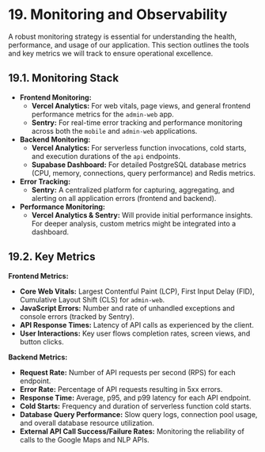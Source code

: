 # 19. Monitoring and Observability

A robust monitoring strategy is essential for understanding the health, performance, and usage of our application. This section outlines the tools and key metrics we will track to ensure operational excellence.

## 19.1. Monitoring Stack

- **Frontend Monitoring:**
  - **Vercel Analytics:** For web vitals, page views, and general frontend performance metrics for the `admin-web` app.
  - **Sentry:** For real-time error tracking and performance monitoring across both the `mobile` and `admin-web` applications.
- **Backend Monitoring:**
  - **Vercel Analytics:** For serverless function invocations, cold starts, and execution durations of the `api` endpoints.
  - **Supabase Dashboard:** For detailed PostgreSQL database metrics (CPU, memory, connections, query performance) and Redis metrics.
- **Error Tracking:**
  - **Sentry:** A centralized platform for capturing, aggregating, and alerting on all application errors (frontend and backend).
- **Performance Monitoring:**
  - **Vercel Analytics & Sentry:** Will provide initial performance insights. For deeper analysis, custom metrics might be integrated into a dashboard.

## 19.2. Key Metrics

**Frontend Metrics:**
- **Core Web Vitals:** Largest Contentful Paint (LCP), First Input Delay (FID), Cumulative Layout Shift (CLS) for `admin-web`.
- **JavaScript Errors:** Number and rate of unhandled exceptions and console errors (tracked by Sentry).
- **API Response Times:** Latency of API calls as experienced by the client.
- **User Interactions:** Key user flows completion rates, screen views, and button clicks.

**Backend Metrics:**
- **Request Rate:** Number of API requests per second (RPS) for each endpoint.
- **Error Rate:** Percentage of API requests resulting in 5xx errors.
- **Response Time:** Average, p95, and p99 latency for each API endpoint.
- **Cold Starts:** Frequency and duration of serverless function cold starts.
- **Database Query Performance:** Slow query logs, connection pool usage, and overall database resource utilization.
- **External API Call Success/Failure Rates:** Monitoring the reliability of calls to the Google Maps and NLP APIs.
